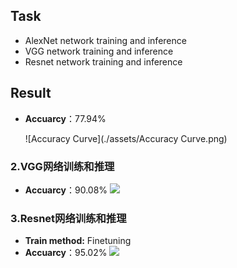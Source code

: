 ## Task
* AlexNet network training and inference
* VGG network training and inference
* Resnet network training and inference

## Result

* **Accuarcy**：77.94%

  ![Accuracy Curve](./assets/Accuracy Curve.png)

### 2.VGG网络训练和推理
* **Accuarcy**：90.08%
<img src="./VGG/精度曲线.png"><br>

### 3.Resnet网络训练和推理
* **Train method:** Finetuning
* **Accuarcy**：95.02%
<img src="./Resnet/精度曲线.png"><br>